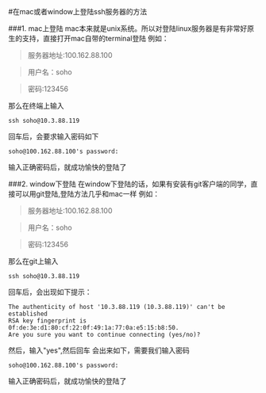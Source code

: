 #在mac或者window上登陆ssh服务器的方法

###1.  mac上登陆
mac本来就是unix系统。所以对登陆linux服务器是有非常好原生的支持，直接打开mac自带的terminal登陆
例如：
>服务器地址:100.162.88.100

>用户名：soho

>密码:123456

那么在终端上输入
```
ssh soho@10.3.88.119
```
回车后，会要求输入密码如下
```
soho@100.162.88.100's password:
```
输入正确密码后，就成功愉快的登陆了

###2. window下登陆
在window下登陆的话，如果有安装有git客户端的同学，直接可以用git登陆,登陆方法几乎和mac一样
例如：
>服务器地址:100.162.88.100

>用户名：soho

>密码:123456

那么在git上输入
```
ssh soho@10.3.88.119
```
回车后，会出现如下提示：
```
The authenticity of host '10.3.88.119 (10.3.88.119)' can't be established
RSA key fingerprint is 0f:de:3e:d1:80:cf:22:0f:49:1a:77:0a:e5:15:b8:50.
Are you sure you want to continue connecting (yes/no)?
```
然后，输入"yes",然后回车
会出来如下，需要我们输入密码
```
soho@100.162.88.100's password:
```
输入正确密码后，就成功愉快的登陆了



